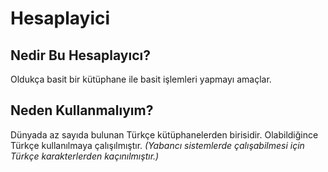 # Hesaplayici
## Nedir Bu Hesaplayıcı?
Oldukça basit bir kütüphane ile basit işlemleri yapmayı amaçlar.
## Neden Kullanmalıyım?
Dünyada az sayıda bulunan Türkçe kütüphanelerden birisidir. Olabildiğince Türkçe kullanılmaya çalışılmıştır. <i>(Yabancı sistemlerde çalışabilmesi için Türkçe karakterlerden kaçınılmıştır.)</i>